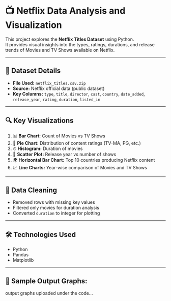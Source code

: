# 📺 Netflix Data Analysis and Visualization

This project explores the **Netflix Titles Dataset** using Python.  
It provides visual insights into the types, ratings, durations, and release trends of Movies and TV Shows available on Netflix.

---

## 📁 Dataset Details
- **File Used:** `netflix_titles.csv.zip`
- **Source:** Netflix official data (public dataset)
- **Key Columns:** `type`, `title`, `director`, `cast`, `country`, `date_added`, `release_year`, `rating`, `duration`, `listed_in`

---

## 🔍 Key Visualizations

1. 📊 **Bar Chart:** Count of Movies vs TV Shows  
2. 🥧 **Pie Chart:** Distribution of content ratings (TV-MA, PG, etc.)  
3. ⏱ **Histogram:** Duration of movies  
4. 📅 **Scatter Plot:** Release year vs number of shows  
5. 🌍 **Horizontal Bar Chart:** Top 10 countries producing Netflix content  
6. 📈 **Line Charts:** Year-wise comparison of Movies and TV Shows

---

## 🧹 Data Cleaning
- Removed rows with missing key values  
- Filtered only movies for duration analysis  
- Converted `duration` to integer for plotting

---

## 🛠️ Technologies Used
- Python
- Pandas
- Matplotlib

---

## 📸 Sample Output Graphs:
output graphs uploaded under the code...

